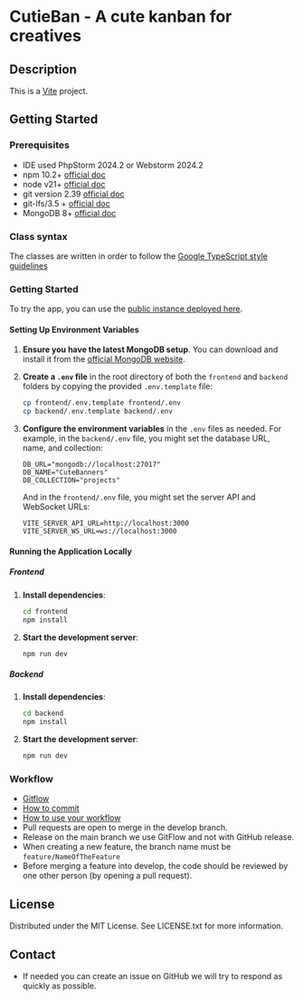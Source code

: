 # CutieBan - A cute kanban for creatives

## Description
This is a [Vite](https://vitejs.dev/) project.

## Getting Started

### Prerequisites
* IDE used PhpStorm 2024.2 or Webstorm 2024.2
* npm 10.2+ [official doc](https://docs.npmjs.com/try-the-latest-stable-version-of-npm)
* node v21+ [official doc](https://nodejs.org/en/download)
* git version 2.39 [official doc](https://git-scm.com/)
* git-lfs/3.5 + [official doc](https://git-lfs.github.com/)
* MongoDB 8+ [official doc](https://www.mongodb.com/try/download/community)

### Class syntax
The classes are written in order to follow the [Google TypeScript style guidelines](https://google.github.io/styleguide/tsguide.html#classes)

### Getting Started
To try the app, you can use the [public instance deployed here](https://kanban.eliott.pro/).

#### Setting Up Environment Variables

1. **Ensure you have the latest MongoDB setup**. You can download and install it from the [official MongoDB website](https://www.mongodb.com/try/download/community).

2. **Create a `.env` file** in the root directory of both the `frontend` and `backend` folders by copying the provided `.env.template` file:
    ```sh
    cp frontend/.env.template frontend/.env
    cp backend/.env.template backend/.env
    ```

3. **Configure the environment variables** in the `.env` files as needed. For example, in the `backend/.env` file, you might set the database URL, name, and collection:
    ```dotenv
    DB_URL="mongodb://localhost:27017"
    DB_NAME="CuteBanners"
    DB_COLLECTION="projects"
    ```

   And in the `frontend/.env` file, you might set the server API and WebSocket URLs:
    ```dotenv
    VITE_SERVER_API_URL=http://localhost:3000
    VITE_SERVER_WS_URL=ws://localhost:3000
    ```
   
#### Running the Application Locally
##### Frontend
1. **Install dependencies**:
    ```sh
    cd frontend
    npm install
    ```

2. **Start the development server**:
    ```sh
    npm run dev
    ```

##### Backend

1. **Install dependencies**:
    ```sh
    cd backend
    npm install
    ```

2. **Start the development server**:
    ```sh
    npm run dev
    ```

### Workflow
* [Gitflow](https://www.atlassian.com/fr/git/tutorials/comparing-workflows/gitflow-workflow#:~:text=Gitflow%20est%20l'un%20des,les%20hotfix%20vers%20la%20production.)
* [How to commit](https://www.conventionalcommits.org/en/v1.0.0/)
* [How to use your workflow](https://nvie.com/posts/a-successful-git-branching-model/)
* Pull requests are open to merge in the develop branch.
* Release on the main branch we use GitFlow and not with GitHub release.
* When creating a new feature, the branch name must be `feature/NameOfTheFeature`
* Before merging a feature into develop, the code should be reviewed by one other person (by opening a pull request).

## License
Distributed under the MIT License. See LICENSE.txt for more information.

## Contact

* If needed you can create an issue on GitHub we will try to respond as quickly as possible.
